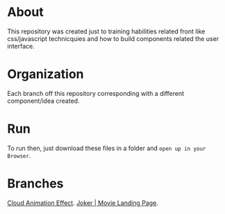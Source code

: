 # About
This repository was created just to training habilities related front like css/javascript technicquies and how to build components related the user interface.

# Organization
Each branch off this repository corresponding with a different component/idea created.

# Run
To run then, just download these files in a folder and `open up in your Browser`.

# Branches
[Cloud Animation Effect](https://github.com/joaofanchini/front-ui/tree/cloud-animation-effect).
[Joker | Movie Landing Page](https://github.com/joaofanchini/front-ui/tree/movie-landing-page).
